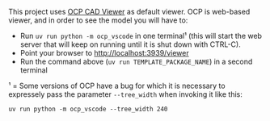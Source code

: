 This project uses [OCP CAD Viewer](https://github.com/bernhard-42/vscode-ocp-cad-viewer)
as default viewer.  OCP is web-based viewer, and in order to see the model you
will have to:
- Run `uv run python -m ocp_vscode` in one terminal¹ (this will start the web
server that will keep on running until it is shut down with CTRL-C).
- Point your browser to [http://localhost:3939/viewer](http://localhost:3939/viewer)
- Run the command above (`uv run TEMPLATE_PACKAGE_NAME`) in a second terminal

¹ = Some versions of OCP have a bug for which it is necessary to expressely pass
the parameter `--tree_width` when invoking it like this:

```console
uv run python -m ocp_vscode --tree_width 240
```
